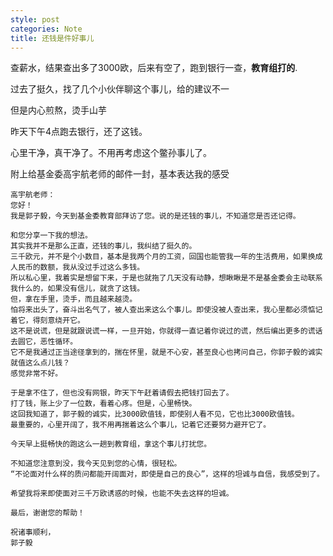 ```yaml
---
style: post
categories: Note
title: 还钱是件好事儿
---
```


查薪水，结果查出多了3000欧，后来有空了，跑到银行一查，**教育组打的**.

过去了挺久，找了几个小伙伴聊这个事儿，给的建议不一

但是内心煎熬，烫手山芋

昨天下午4点跑去银行，还了这钱。

心里干净，真干净了。不用再考虑这个鳖孙事儿了。

附上给基金委高宇航老师的邮件一封，基本表达我的感受

    高宇航老师：
    您好！
    我是郭子毅，今天到基金委教育部拜访了您。说的是还钱的事儿，不知道您是否还记得。

    和您分享一下我的想法。
    其实我并不是那么正直，还钱的事儿，我纠结了挺久的。
    三千欧元，并不是个小数目，基本是我两个月的工资，回国也能管我一年的生活费用，如果换成人民币的数额，我从没过手过这么多钱。
    所以私心里，我着实是想留下来，于是也就拖了几天没有动静，想瞅瞅是不是基金委会主动联系我什么的，如果没有信儿，就贪了这钱。
    但，拿在手里，烫手，而且越来越烫。
    怕将来出头了，奋斗出名气了，被人查出来这么个事儿。即使没被人查出来，我心里都必须惦记着它，得刻意绕开它。
    这不是说谎，但是就跟说谎一样，一旦开始，你就得一直记着你说过的谎，然后编出更多的谎话去圆它，恶性循环。
    它不是我通过正当途径拿到的，揣在怀里，就是不心安，甚至良心也拷问自己，你郭子毅的诚实就值这么点儿钱？
    感觉非常不好。

    于是拿不住了，但也没有网银，昨天下午赶着请假去把钱打回去了。
    打了钱，账上少了一位数，看着心疼。但是，心里畅快。
    这回我知道了，郭子毅的诚实，比3000欧值钱，即使别人看不见，它也比3000欧值钱。
    最重要的，心里开阔了，我不用再揣着这么个事儿，记着它还要努力避开它了。

    今天早上挺畅快的跑这么一趟到教育组，拿这个事儿打扰您。

    不知道您注意到没，我今天见到您的心情，很轻松。
    “不论面对什么样的质问都能开阔面对，即使是自己的良心”，这样的坦诚与自信，我感受到了。

    希望我将来即使面对三千万欧诱惑的时候，也能不失去这样的坦诚。

    最后，谢谢您的帮助！

    祝诸事顺利，
    郭子毅
